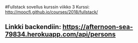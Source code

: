 #Fullstack sovellus kurssin viikko 3
Kurssi: http://moocfi.github.io/courses/2018/fullstack/

## Linkki backendiin: https://afternoon-sea-79834.herokuapp.com/api/persons
